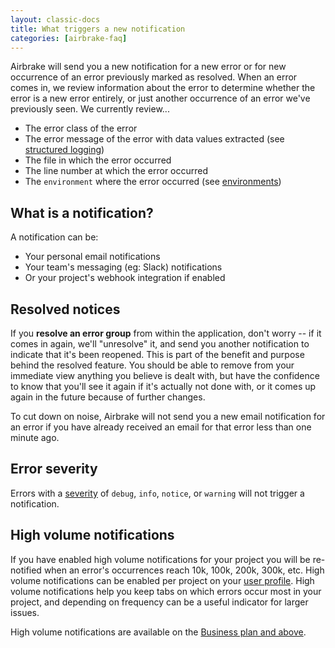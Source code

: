 ```yaml
---
layout: classic-docs
title: What triggers a new notification
categories: [airbrake-faq]
---
```


Airbrake will send you a new notification for a new error or for new
occurrence of an error previously marked as resolved. When an error comes in,
we review information about the error to determine whether the error is a new
error entirely, or just another occurrence of an error we've previously seen.
We currently review...

- The error class of the error
- The error message of the error with data values extracted (see [structured
  logging](/docs/features/structured-logging))
- The file in which the error occurred
- The line number at which the error occurred
- The `environment` where the error occurred (see
  [environments](/docs/airbrake-faq/configuring-project-environments/))

## What is a notification?
A notification can be:

- Your personal email notifications
- Your team's messaging (eg: Slack) notifications
- Or your project's webhook integration if enabled

## Resolved notices

If you **resolve an error group** from within the application, don't worry --
if it comes in again, we'll "unresolve" it, and send you another notification
to indicate that it's been reopened. This is part of the benefit and purpose
behind the resolved feature. You should be able to remove from your immediate
view anything you believe is dealt with, but have the confidence to know that
you'll see it again if it's actually not done with, or it comes up again in the
future because of further changes.

To cut down on noise, Airbrake will not send you a new email notification for
an error if you have already received an email for that error less than one
minute ago.

## Error severity

Errors with a [severity](/docs/airbrake-faq/what-is-severity) of `debug`,
`info`, `notice`, or `warning` will not trigger a notification.

## High volume notifications

If you have enabled high volume notifications for your project you will be
re-notified when an error's occurrences reach 10k, 100k, 200k, 300k, etc.
High volume notifications can be enabled per project on your [user
profile](https://airbrake.io/users/notifications). High volume notifications help you keep
tabs on which errors occur most in your project, and depending on frequency
can be a useful indicator for larger issues.

High volume notifications are available on the [Business plan and above](https://airbrake.io/account/plan/edit).
